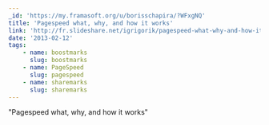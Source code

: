 ```yaml
---
_id: 'https://my.framasoft.org/u/borisschapira/?WFxgNQ'
title: 'Pagespeed what, why, and how it works'
link: 'http://fr.slideshare.net/igrigorik/pagespeed-what-why-and-how-it-works'
date: '2013-02-12'
tags:
    - name: boostmarks
      slug: boostmarks
    - name: PageSpeed
      slug: pagespeed
    - name: sharemarks
      slug: sharemarks
---
```


<div class="markdown"><p>&quot;Pagespeed what, why, and how it works&quot;
</p></div>
